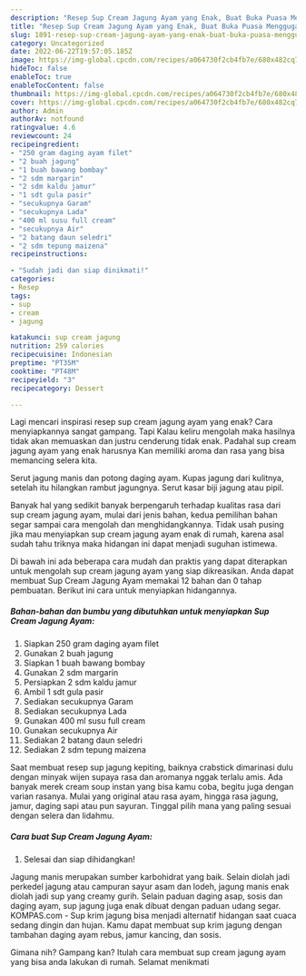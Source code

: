 ```yaml
---
description: "Resep Sup Cream Jagung Ayam yang Enak, Buat Buka Puasa Menggugah Selera"
title: "Resep Sup Cream Jagung Ayam yang Enak, Buat Buka Puasa Menggugah Selera"
slug: 1891-resep-sup-cream-jagung-ayam-yang-enak-buat-buka-puasa-menggugah-selera
category: Uncategorized
date: 2022-06-22T19:57:05.185Z
image: https://img-global.cpcdn.com/recipes/a064730f2cb4fb7e/680x482cq70/sup-cream-jagung-ayam-foto-resep-utama.jpg
hideToc: false
enableToc: true
enableTocContent: false
thumbnail: https://img-global.cpcdn.com/recipes/a064730f2cb4fb7e/680x482cq70/sup-cream-jagung-ayam-foto-resep-utama.jpg
cover: https://img-global.cpcdn.com/recipes/a064730f2cb4fb7e/680x482cq70/sup-cream-jagung-ayam-foto-resep-utama.jpg
author: Admin
authorAv: notfound
ratingvalue: 4.6
reviewcount: 24
recipeingredient:
- "250 gram daging ayam filet"
- "2 buah jagung"
- "1 buah bawang bombay"
- "2 sdm margarin"
- "2 sdm kaldu jamur"
- "1 sdt gula pasir"
- "secukupnya Garam"
- "secukupnya Lada"
- "400 ml susu full cream"
- "secukupnya Air"
- "2 batang daun seledri"
- "2 sdm tepung maizena"
recipeinstructions:

- "Sudah jadi dan siap dinikmati!"
categories:
- Resep
tags:
- sup
- cream
- jagung

katakunci: sup cream jagung 
nutrition: 259 calories
recipecuisine: Indonesian
preptime: "PT35M"
cooktime: "PT48M"
recipeyield: "3"
recipecategory: Dessert

---
```



Lagi mencari inspirasi resep sup cream jagung ayam yang enak? Cara menyiapkannya sangat gampang. Tapi Kalau keliru mengolah maka hasilnya tidak akan memuaskan dan justru cenderung tidak enak. Padahal sup cream jagung ayam yang enak harusnya Kan memiliki aroma dan rasa yang bisa memancing selera kita.


Serut jagung manis dan potong daging ayam. Kupas jagung dari kulitnya, setelah itu hilangkan rambut jagungnya. Serut kasar biji jagung atau pipil.

Banyak hal yang sedikit banyak berpengaruh terhadap kualitas rasa dari sup cream jagung ayam, mulai dari jenis bahan, kedua pemilihan bahan segar sampai cara mengolah dan menghidangkannya. Tidak usah pusing jika mau menyiapkan sup cream jagung ayam enak di rumah, karena asal sudah tahu triknya maka hidangan ini dapat menjadi suguhan istimewa.


Di bawah ini ada beberapa cara mudah dan praktis yang dapat diterapkan untuk mengolah sup cream jagung ayam yang siap dikreasikan. Anda dapat membuat Sup Cream Jagung Ayam memakai 12 bahan dan 0 tahap pembuatan. Berikut ini cara untuk menyiapkan hidangannya.

<!--inarticleads1-->

##### Bahan-bahan dan bumbu yang dibutuhkan untuk menyiapkan Sup Cream Jagung Ayam:

1. Siapkan 250 gram daging ayam filet
1. Gunakan 2 buah jagung
1. Siapkan 1 buah bawang bombay
1. Gunakan 2 sdm margarin
1. Persiapkan 2 sdm kaldu jamur
1. Ambil 1 sdt gula pasir
1. Sediakan secukupnya Garam
1. Sediakan secukupnya Lada
1. Gunakan 400 ml susu full cream
1. Gunakan secukupnya Air
1. Sediakan 2 batang daun seledri
1. Sediakan 2 sdm tepung maizena


Saat membuat resep sup jagung kepiting, baiknya crabstick dimarinasi dulu dengan minyak wijen supaya rasa dan aromanya nggak terlalu amis. Ada banyak merek cream soup instan yang bisa kamu coba, begitu juga dengan varian rasanya. Mulai yang original atau rasa ayam, hingga rasa jagung, jamur, daging sapi atau pun sayuran. Tinggal pilih mana yang paling sesuai dengan selera dan lidahmu. 

<!--inarticleads2-->

##### Cara buat Sup Cream Jagung Ayam:


1. Selesai dan siap dihidangkan!

Jagung manis merupakan sumber karbohidrat yang baik. Selain diolah jadi perkedel jagung atau campuran sayur asam dan lodeh, jagung manis enak diolah jadi sup yang creamy gurih. Selain paduan daging asap, sosis dan daging ayam, sup jagung juga enak dibuat dengan paduan udang segar. KOMPAS.com - Sup krim jagung bisa menjadi alternatif hidangan saat cuaca sedang dingin dan hujan. Kamu dapat membuat sup krim jagung dengan tambahan daging ayam rebus, jamur kancing, dan sosis. 

Gimana nih? Gampang kan? Itulah cara membuat sup cream jagung ayam yang bisa anda lakukan di rumah. Selamat menikmati
